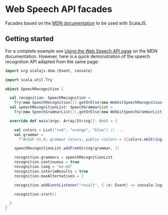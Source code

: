# Web Speech API facades

Facades based on the [MDN documentation](https://developer.mozilla.org/en-US/docs/Web/API/Web_Speech_API) to be used with ScalaJS.

## Getting started

For a complete example see [Using the Web Speech API page](https://developer.mozilla.org/en-US/docs/Web/API/Web_Speech_API/Using_the_Web_Speech_API) on the MDN documentation. However, here is a quick demonstration of the speech recognition API adapted from the same page:

```scala
import org.scalajs.dom.{Event, console}

import scala.util.Try

object SpeechRecognition {

  val recognition: SpeechRecognition =
    Try(new SpeechRecognition()).getOrElse(new WebkitSpeechRecognition())
  val speechRecognitionList: SpeechGrammarList =
    Try(new SpeechGrammarList()).getOrElse(new WebkitSpeechGrammarList())

  override def main(args: Array[String]): Unit = {

    val colors = List("red", "orange", "blue") // ...
    val grammar =
      f"#JSGF V1.0; grammar colors; public <color> = ${colors.mkString(" | ")};"

    speechRecognitionList.addFromString(grammar, 1)

    recognition.grammars = speechRecognitionList
    recognition.continuous = true
    recognition.lang = "en-US"
    recognition.interimResults = true
    recognition.maxAlternatives = 2

    recognition.addEventListener("result", { (e: Event) => console.log(e) }, false)

    recognition.start()

  }
}
```
